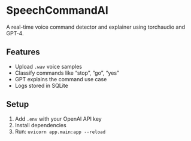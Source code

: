 # SpeechCommandAI

A real-time voice command detector and explainer using torchaudio and GPT-4.

## Features
- Upload `.wav` voice samples
- Classify commands like “stop”, “go”, “yes”
- GPT explains the command use case
- Logs stored in SQLite

## Setup
1. Add `.env` with your OpenAI API key
2. Install dependencies
3. Run: `uvicorn app.main:app --reload`
